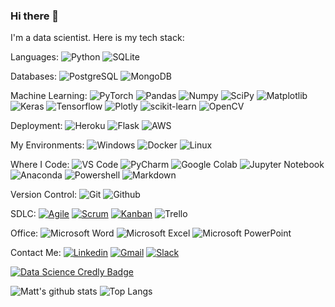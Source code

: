 ### Hi there 👋
I'm a data scientist. Here is my tech stack:

Languages:
![Python](https://img.shields.io/badge/-Python-black?style=flat&logo=python)
![SQLite](https://img.shields.io/badge/sqlite-black.svg?style=flat&logo=sqlite)

Databases:
![PostgreSQL](https://img.shields.io/badge/-PostgreSQL-black?style=flat&logo=postgresql)
![MongoDB](https://img.shields.io/badge/MongoDB-black.svg?&style=flat&logo=mongodb)

Machine Learning:
![PyTorch](https://img.shields.io/badge/-PyTorch-EE4C2C?style=flat&logo=PyTorch&logoColor=white&link=https://github.com/Quananhle/Python-AWS-TradingAI)
![Pandas](https://img.shields.io/badge/-Pandas-150458?style=flat&logo=Pandas&link=https://github.com/Quananhle/Python-AWS-TradingAI)
![Numpy](https://img.shields.io/badge/-Numpy-lightgray?style=flat&logo=Numpy&logoColor=white&link=https://github.com/Quananhle/Python-AWS-TradingAI)
![SciPy](https://img.shields.io/badge/SciPy-%230C55A5.svg?style=flat&logo=scipy&logoColor=%white)
![Matplotlib](https://img.shields.io/badge/-Matplotlib-black?style=flat&logo=Matplotlib&logoColor=white&link=https://github.com/Quananhle/Python-AWS-TradingAI)
![Keras](https://img.shields.io/badge/-Keras-D00000?style=flat&logo=Keras&link=https://github.com/Quananhle/Python-AWS-TradingAI)
![Tensorflow](https://img.shields.io/badge/-Tensorflow-gray?style=flat&logo=tensorflow&link=https://github.com/Quananhle/Python-AWS-TradingAI)
![Plotly](https://img.shields.io/badge/Plotly-%233F4F75.svg?style=flat&logo=plotly&logoColor=white)
![scikit-learn](https://img.shields.io/badge/scikit--learn-black.svg?style=flat&logo=scikit-learn)
![OpenCV](https://img.shields.io/badge/opencv-%23white.svg?style=flat&logo=opencv)

Deployment:
![Heroku](http://img.shields.io/badge/-Heroku-430098?style=flat&logo=heroku&logoColor=white)
![Flask](https://img.shields.io/badge/-Flask-0d7963?style=flat&logo=flask)
![AWS](https://img.shields.io/badge/AWS-%23FF9900.svg?style=flat&logo=amazon-aws&logoColor=white)

My Environments:
![Windows](https://img.shields.io/badge/Windows-0078D6?style=flat&logo=windows&logoColor=white)
![Docker](https://img.shields.io/badge/-Docker-black?style=flat&logo=docker&link=https://github.com/BRdhanani)
![Linux](https://img.shields.io/badge/Linux-FCC624?style=flat&logo=linux&logoColor=black)
 
Where I Code:
![VS Code](http://img.shields.io/badge/-VS%20Code-black?style=flat&logo=visual%20studio%20code)
![PyCharm](https://img.shields.io/badge/pycharm-black?style=flat&logo=pycharm)
![Google Colab](https://colab.research.google.com/assets/colab-badge.svg)
![Jupyter Notebook](https://img.shields.io/badge/Jupyter_Notebook%20-black.svg?&style=flat&logo=jupyter)
![Anaconda](https://img.shields.io/badge/Anaconda-black.svg?style=flat&logo=anaconda)
![Powershell](http://img.shields.io/badge/-Powershell-black?style=flat-square&logo=powershell&logoColor=ffffff)
![Markdown](https://img.shields.io/badge/-Markdown-333333?style=flat&logo=markdown)

Version Control:
![Git](https://img.shields.io/badge/-Git-000000?style=flat&logo=git)
![Github](https://img.shields.io/badge/-Github-000000?style=flat&logo=github)

SDLC:
[![Agile](https://img.shields.io/badge/Agile-blue?style=flat&logo=Agile&logoColor=white&link=https://github.com/Quananhle "Agile")](https://github.com/Quananhle)
[![Scrum](https://img.shields.io/badge/Scrum-green?style=flat&logo=Scrum&logoColor=white&link=https://github.com/Quananhle "Scrum")](https://github.com/Quananhle)
[![Kanban](https://img.shields.io/badge/Kanban-red?style=flat&logo=Kanban&logoColor=white&link=https://github.com/Quananhle "Kanban")](https://github.com/Quananhle)
![Trello](https://img.shields.io/badge/Trello-%23026AA7.svg?style=flat&logo=Trello&logoColor=white)

Office:
![Microsoft Word](https://img.shields.io/badge/-Microsoft%20Word-164ead?style=flat&logo=microsoft%20word)
![Microsoft Excel](https://img.shields.io/badge/-Microsoft%20Excel-026f39?style=flat&logo=microsoft%20excel)
![Microsoft PowerPoint](https://img.shields.io/badge/-Microsoft%20PowerPoint-b9361a?style=flat&logo=microsoft%20powerpoint)

Contact Me:
[![Linkedin](https://img.shields.io/badge/-LinkedIn-blue?style=flat&logo=Linkedin&logoColor=white)](https://www.linkedin.com/in/matt-rager/)
[![Gmail](https://img.shields.io/badge/-Gmail-c14438?style=flat&logo=Gmail&logoColor=white)](mailto:mattrager@gmail.com)
[![Slack](https://img.shields.io/badge/Slack-4A154B?style=flat&logo=slack)](https://bloomtech-learners.slack.com/app_redirect?channel=U01PR09UYBU)

[![Data Science Credly Badge](https://images.credly.com/size/210x210/images/2865c87f-3bd7-47d7-94c9-a6e4fa2fdd1b/image.png)](https://www.credly.com/badges/251af044-d9c0-4369-9558-528b1a002fb0/public_url "Visit my Credly page")

![Matt's github stats](https://github-readme-stats.vercel.app/api?username=ragerdude&count_private=true&hide_rank=true&hide=stars&show_icons=true&theme=dark&include_all_commits=true)
![Top Langs](https://github-readme-stats.vercel.app/api/top-langs/?username=ragerdude&layout=compact&theme=dark)
